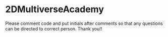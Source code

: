 # 2DMultiverseAcademy
Please comment code and put initials after comments so that any questions can be directed to correct person. Thank you!!
